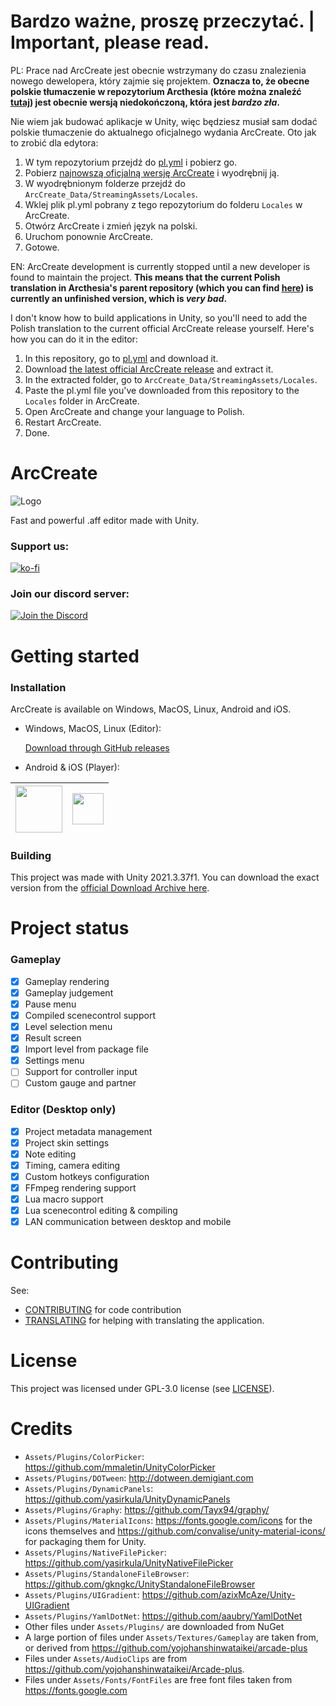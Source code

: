 # Bardzo ważne, proszę przeczytać. | Important, please read.
PL:
Prace nad ArcCreate jest obecnie wstrzymany do czasu znalezienia nowego dewelopera, który zajmie się projektem. **Oznacza to, że obecne polskie tłumaczenie w repozytorium Arcthesia (które można znaleźć [tutaj](https://github.com/Arcthesia/ArcCreate)) jest obecnie wersją niedokończoną, która jest *bardzo zła*.**

Nie wiem jak budować aplikacje w Unity, więc będziesz musiał sam dodać polskie tłumaczenie do aktualnego oficjalnego wydania ArcCreate. Oto jak to zrobić dla edytora:
1. W tym repozytorium przejdź do [pl.yml](https://github.com/unauthparadox/ArcCreate/blob/master/Assets/StreamingAssets/Locales/pl.yml) i pobierz go.
2. Pobierz [najnowszą oficjalną wersję ArcCreate](https://github.com/Arcthesia/ArcCreate/releases) i wyodrębnij ją.
3. W wyodrębnionym folderze przejdź do `ArcCreate_Data/StreamingAssets/Locales`.
4. Wklej plik pl.yml pobrany z tego repozytorium do folderu `Locales` w ArcCreate.
5. Otwórz ArcCreate i zmień język na polski.
6. Uruchom ponownie ArcCreate.
7. Gotowe.

EN:
ArcCreate development is currently stopped until a new developer is found to maintain the project. **This means that the current Polish translation in Arcthesia's parent repository (which you can find [here](https://github.com/Arcthesia/ArcCreate)) is currently an unfinished version, which is *very bad*.**

I don't know how to build applications in Unity, so you'll need to add the Polish translation to the current official ArcCreate release yourself. Here's how you can do it in the editor:
1. In this repository, go to [pl.yml](https://github.com/unauthparadox/ArcCreate/blob/master/Assets/StreamingAssets/Locales/pl.yml) and download it.
2. Download [the latest official ArcCreate release](https://github.com/Arcthesia/ArcCreate/releases) and extract it.
3. In the extracted folder, go to `ArcCreate_Data/StreamingAssets/Locales`.
4. Paste the pl.yml file you've downloaded from this repository to the `Locales` folder in ArcCreate.
5. Open ArcCreate and change your language to Polish.
6. Restart ArcCreate.
7. Done.

# ArcCreate

![Logo](Assets/Textures/Logos/LogoFull.png?raw=true "Title")

Fast and powerful .aff editor made with Unity.

### Support us:

[![ko-fi](https://ko-fi.com/img/githubbutton_sm.svg)](https://ko-fi.com/Q5Q1JE1B1)

### Join our discord server:

[![Join the Discord](https://discord.com/api/guilds/1083452023250354206/widget.png?style=banner4)](https://discord.com/invite/t27ptGsrGH)

# Getting started

### Installation

ArcCreate is available on Windows, MacOS, Linux, Android and iOS.

- Windows, MacOS, Linux (Editor):

  [Download through GitHub releases](https://github.com/Arcthesia/ArcCreate/releases/)

- Android & iOS (Player):

| [<img src="https://play.google.com/intl/en_us/badges/images/generic/en-play-badge.png" height=75px>](https://play.google.com/store/apps/details?id=com.Arcthesia.ArcCreate) | [<img src="https://developer.apple.com/assets/elements/badges/download-on-the-app-store.svg" height=50px>](https://apps.apple.com/us/app/arccreate/id6445904090) |
| - | - |

### Building

This project was made with Unity 2021.3.37f1. You can download the exact version from the [official Download Archive here](https://unity.com/releases/editor/archive).

# Project status

### Gameplay
- [x] Gameplay rendering
- [x] Gameplay judgement
- [x] Pause menu
- [x] Compiled scenecontrol support
- [x] Level selection menu
- [x] Result screen
- [x] Import level from package file
- [x] Settings menu
- [ ] Support for controller input
- [ ] Custom gauge and partner

### Editor (Desktop only)
- [x] Project metadata management
- [x] Project skin settings
- [x] Note editing
- [x] Timing, camera editing
- [x] Custom hotkeys configuration
- [x] FFmpeg rendering support
- [x] Lua macro support
- [x] Lua scenecontrol editing & compiling
- [x] LAN communication between desktop and mobile

# Contributing

See:
- [CONTRIBUTING](CONTRIBUTING.md) for code contribution
- [TRANSLATING](TRANSLATING.md) for helping with translating the application.

# License

This project was licensed under GPL-3.0 license (see [LICENSE](LICENSE)).

# Credits

- `Assets/Plugins/ColorPicker`: https://github.com/mmaletin/UnityColorPicker
- `Assets/Plugins/DOTween`: http://dotween.demigiant.com
- `Assets/Plugins/DynamicPanels`: https://github.com/yasirkula/UnityDynamicPanels
- `Assets/Plugins/Graphy`: https://github.com/Tayx94/graphy/
- `Assets/Plugins/MaterialIcons`: https://fonts.google.com/icons for the icons themselves and https://github.com/convalise/unity-material-icons/ for packaging them for Unity.
- `Assets/Plugins/NativeFilePicker`: https://github.com/yasirkula/UnityNativeFilePicker
- `Assets/Plugins/StandaloneFileBrowser`: https://github.com/gkngkc/UnityStandaloneFileBrowser
- `Assets/Plugins/UIGradient`: https://github.com/azixMcAze/Unity-UIGradient
- `Assets/Plugins/YamlDotNet`: https://github.com/aaubry/YamlDotNet
- Other files under `Assets/Plugins/` are downloaded from NuGet
- A large portion of files under `Assets/Textures/Gameplay` are taken from, or derived from https://github.com/yojohanshinwataikei/arcade-plus
- Files under `Assets/AudioClips` are from https://github.com/yojohanshinwataikei/Arcade-plus.
- Files under `Assets/Fonts/FontFiles` are free font files taken from https://fonts.google.com
